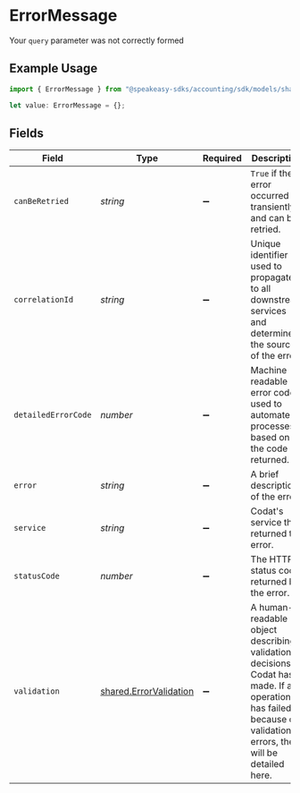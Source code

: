 # ErrorMessage

Your `query` parameter was not correctly formed

## Example Usage

```typescript
import { ErrorMessage } from "@speakeasy-sdks/accounting/sdk/models/shared";

let value: ErrorMessage = {};
```

## Fields

| Field                                                                                                                                                        | Type                                                                                                                                                         | Required                                                                                                                                                     | Description                                                                                                                                                  |
| ------------------------------------------------------------------------------------------------------------------------------------------------------------ | ------------------------------------------------------------------------------------------------------------------------------------------------------------ | ------------------------------------------------------------------------------------------------------------------------------------------------------------ | ------------------------------------------------------------------------------------------------------------------------------------------------------------ |
| `canBeRetried`                                                                                                                                               | *string*                                                                                                                                                     | :heavy_minus_sign:                                                                                                                                           | `True` if the error occurred transiently and can be retried.                                                                                                 |
| `correlationId`                                                                                                                                              | *string*                                                                                                                                                     | :heavy_minus_sign:                                                                                                                                           | Unique identifier used to propagate to all downstream services and determine the source of the error.                                                        |
| `detailedErrorCode`                                                                                                                                          | *number*                                                                                                                                                     | :heavy_minus_sign:                                                                                                                                           | Machine readable error code used to automate processes based on the code returned.                                                                           |
| `error`                                                                                                                                                      | *string*                                                                                                                                                     | :heavy_minus_sign:                                                                                                                                           | A brief description of the error.                                                                                                                            |
| `service`                                                                                                                                                    | *string*                                                                                                                                                     | :heavy_minus_sign:                                                                                                                                           | Codat's service the returned the error.                                                                                                                      |
| `statusCode`                                                                                                                                                 | *number*                                                                                                                                                     | :heavy_minus_sign:                                                                                                                                           | The HTTP status code returned by the error.                                                                                                                  |
| `validation`                                                                                                                                                 | [shared.ErrorValidation](../../../sdk/models/shared/errorvalidation.md)                                                                                      | :heavy_minus_sign:                                                                                                                                           | A human-readable object describing validation decisions Codat has made. If an operation has failed because of validation errors, they will be detailed here. |